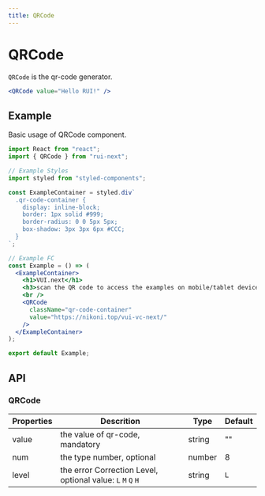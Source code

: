 ```yaml
---
title: QRCode
---
```


# QRCode

`QRCode` is the qr-code generator.

```jsx
<QRCode value="Hello RUI!" />
```

## Example

Basic usage of QRCode component.

```jsx live=local
import React from "react";
import { QRCode } from "rui-next";

// Example Styles
import styled from "styled-components";

const ExampleContainer = styled.div`
  .qr-code-container {
    display: inline-block;
    border: 1px solid #999;
    border-radius: 0 0 5px 5px;
    box-shadow: 3px 3px 6px #CCC;
  }
`;

// Example FC
const Example = () => (
  <ExampleContainer>
    <h1>VUI.next</h1>
    <h3>scan the QR code to access the examples on mobile/tablet device:</h3>
    <br />
    <QRCode
      className="qr-code-container"
      value="https://nikoni.top/vui-vc-next/"
    />
  </ExampleContainer>
);

export default Example;
```

## API

### QRCode

Properties | Descrition | Type | Default
-----------|------------|------|--------
| value | the value of qr-code, mandatory | string | "" |
| num | the type number, optional | number | 8 |
| level | the error Correction Level, optional value: `L` `M` `Q` `H` | string | `L` |
